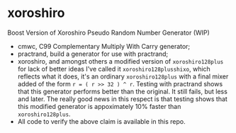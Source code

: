 # xoroshiro
Boost Version of Xoroshiro Pseudo Random Number Generator (WIP)

* cmwc, C99 Complementary Multiply With Carry generator;
* practrand, build a generator for use with practrand;
* xoroshiro, and amongst others a modified version of `xoroshiro128plus` for lack of better ideas I've called it `xoroshiro128plusshixo`, which reflects what it does, it's an ordinary `xoroshiro128plus` with a final mixer added of the form `r = ( r >> 32 ) ^ r`. Testing with practrand shows that this generator performs better than the original. It still fails, but less and later. The really good news in this respect is that testing shows that this modified generator is appoximately 10% faster than `xoroshiro128plus`.
* All code to verify the above claim is available in this repo.